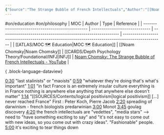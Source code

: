 ```yaml
---
{"Source":"The Strange Bubble of French Intellectuals","Author":"[[Noam Chomsky]]","Au_Type":"[[INFJ]]","Ch_Type":"INFJ","Cat":"irl","Me_Cat":"watch 🎞️","Theme":null,"language":"en","moc":"[[MOC 🗺️ Education]]","Ref":"[Noam Chomsky: The Strange Bubble of French Intellectuals - YouTube](https://youtu.be/772WncdxCSw)","dg-publish":true,"permalink":"/sources/contents/the-strange-bubble-of-french-intellectuals-noam-chomsky/","dgPassFrontmatter":true,"created":"2023-04-07T14:35:29.897+02:00","updated":"2023-04-23T20:53:44.895+02:00"}
---
```


#on/education #on/philosophy
| MOC                                               | Author                         | Type                                                         | Reference                                                                                          |
| ------------------------------------------------- | ------------------------------ | ------------------------------------------------------------ | -------------------------------------------------------------------------------------------------- |
| [[ATLAS/MOC 🗺️ Education\|MOC 🗺️ Education]] | [[Noam Chomsky\|Noam Chomsky]] | [[CARDS/Depth Psychology Theory/Foundational/INFJ\|INFJ]] | [Noam Chomsky: The Strange Bubble of French Intellectuals - YouTube](https://youtu.be/772WncdxCSw) |

{ .block-language-dataview}

[0:30](https://www.youtube.com/watch?v=772WncdxCSw&t=30s) "last stalinists" or "maoists" [0:59](https://www.youtube.com/watch?v=772WncdxCSw&t=59s) "whatever they're doing that's what's important" [1:01](https://www.youtube.com/watch?v=772WncdxCSw&t=61s) "in fact France is an extremely insular culture everything is in France nothing is anywhere else anything that anywhere else doesn't matter" [1:14](https://www.youtube.com/watch?v=772WncdxCSw&t=74s) "[[SOURCES/Contents/logical positivism\|logical positivism]] [...] never reached France" First : Peter Koch, Pierre Jacob [2:20](https://www.youtube.com/watch?v=772WncdxCSw&t=140s) spreading of darwinism - french biologists predarwinian [3:00](https://www.youtube.com/watch?v=772WncdxCSw&t=180s) Monot [3:45](https://www.youtube.com/watch?v=772WncdxCSw&t=225s) goulag discovery [4:20](https://www.youtube.com/watch?v=772WncdxCSw&t=260s) the french intellectuals are "vedettes", "media stars" --> need to "have something exciting to say" and "it's not easy to come out with new ideas, so you come out with crazy ideas". "Fashionable" people. [5:00](https://www.youtube.com/watch?v=772WncdxCSw&t=300s) it's exciting to tear things down